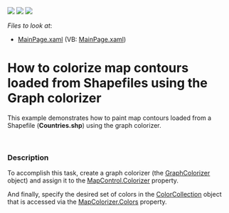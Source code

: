 <!-- default badges list -->
![](https://img.shields.io/endpoint?url=https://codecentral.devexpress.com/api/v1/VersionRange/128570822/13.1.5%2B)
[![](https://img.shields.io/badge/Open_in_DevExpress_Support_Center-FF7200?style=flat-square&logo=DevExpress&logoColor=white)](https://supportcenter.devexpress.com/ticket/details/E4796)
[![](https://img.shields.io/badge/📖_How_to_use_DevExpress_Examples-e9f6fc?style=flat-square)](https://docs.devexpress.com/GeneralInformation/403183)
<!-- default badges end -->
<!-- default file list -->
*Files to look at*:

* [MainPage.xaml](./CS/UsingGraphColorizer/MainPage.xaml) (VB: [MainPage.xaml](./VB/UsingGraphColorizer/MainPage.xaml))
<!-- default file list end -->
# How to colorize map contours loaded from Shapefiles using the Graph colorizer


<p>This example demonstrates how to paint map contours loaded from a Shapefile (<strong>Countries.shp</strong>) using the graph colorizer. </p><br />



<h3>Description</h3>

<p>To accomplish this task, create a graph colorizer (the <a href="http://help.devexpress.com/#Silverlight/clsDevExpressXpfMapGraphColorizertopic"><u>GraphColorizer</u></a> object) and assign it to the <a href="http://help.devexpress.com/#Silverlight/DevExpressXpfMapMapControl_Colorizertopic"><u>MapControl.Colorizer</u></a> property. <br />
</p><p>And finally, specify the desired set of colors in the <a href="http://help.devexpress.com/#Silverlight/clsDevExpressXpfMapColorCollectiontopic"><u>ColorCollection</u></a> object that is accessed via the <a href="http://help.devexpress.com/#Silverlight/DevExpressXpfMapMapColorizer_Colorstopic"><u>MapColorizer.Colors</u></a> property. </p><br />


<br/>


